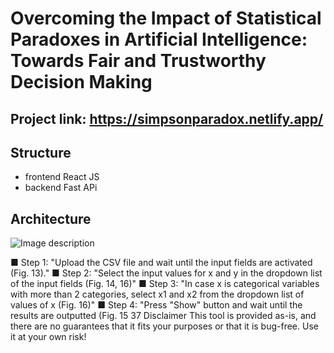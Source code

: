 # Overcoming the Impact of Statistical Paradoxes in Artificial Intelligence: Towards Fair and Trustworthy Decision Making
## Project link: https://simpsonparadox.netlify.app/

## Structure
- frontend React JS
- backend Fast APi 
## Architecture
![Image description](image.png)

■ Step 1: "Upload the CSV file and wait until the input fields are activated (Fig. 13)."
■ Step 2: "Select the input values for x and y in the dropdown list of the input fields
(Fig. 14, 16)"
■ Step 3: "In case x is categorical variables with more than 2 categories, select x1
and x2 from the dropdown list of values of x (Fig. 16)"
■ Step 4: "Press "Show" button and wait until the results are outputted (Fig. 15
37
Disclaimer
This tool is provided as-is, and there are no guarantees that it fits your purposes or that it is bug-free. Use it at your own risk!
